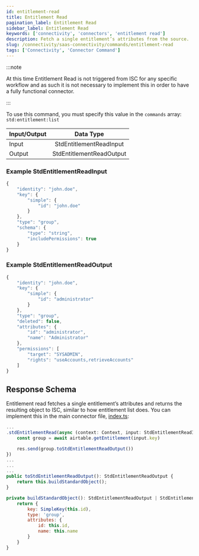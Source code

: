 ```yaml
---
id: entitlement-read
title: Entitlement Read
pagination_label: Entitlement Read
sidebar_label: Entitlement Read
keywords: ['connectivity', 'connectors', 'entitlement read']
description: Fetch a single entitlement’s attributes from the source.
slug: /connectivity/saas-connectivity/commands/entitlement-read
tags: ['Connectivity', 'Connector Command']
---
```


:::note

At this time Entitlement Read is not triggered from ISC for any specific workflow and as such it is not necessary to implement this in order to have a fully functional connector.

:::

To use this command, you must specify this value in the `commands` array: `std:entitlement:list`

| Input/Output |        Data Type         |
| :----------- | :----------------------: |
| Input        | StdEntitlementReadInput  |
| Output       | StdEntitlementReadOutput |

### Example StdEntitlementReadInput

```javascript
{
    "identity": "john.doe",
    "key": {
        "simple": {
            "id": "john.doe"
        }
    },
    "type": "group",
    "schema": {
        "type": "string",
        "includePermissions": true
    }
}
```

### Example StdEntitlementReadOutput

```javascript
{
    "identity": "john.doe",
    "key": {
        "simple": {
            "id": "administrator"
        }
    },
    "type": "group",
    "deleted": false,
    "attributes": {
        "id": "administrator",
        "name": "Administrator"
    },
    "permissions": [
        "target": "SYSADMIN",
        "rights": "useAccounts,retrieveAccounts"
    ]
}
```

## Response Schema

Entitlement read fetches a single entitlement’s attributes and returns the resulting object to ISC, similar to how entitlement list does. You can implement this in the main connector file, [index.ts](https://github.com/sailpoint-oss/airtable-example-connector/blob/main/src/index.ts):

```javascript
...
.stdEntitlementRead(async (context: Context, input: StdEntitlementReadInput, res: Response<StdEntitlementReadOutput>) => {
    const group = await airtable.getEntitlement(input.key)

    res.send(group.toStdEntitlementReadOutput())
})
...
...
...
public toStdEntitlementReadOutput(): StdEntitlementReadOutput {
    return this.buildStandardObject();
}

private buildStandardObject(): StdEntitlementReadOutput | StdEntitlementListOutput {
    return {
        key: SimpleKey(this.id),
        type: 'group',
        attributes: {
            id: this.id,
            name: this.name
        }
    }
}
```
